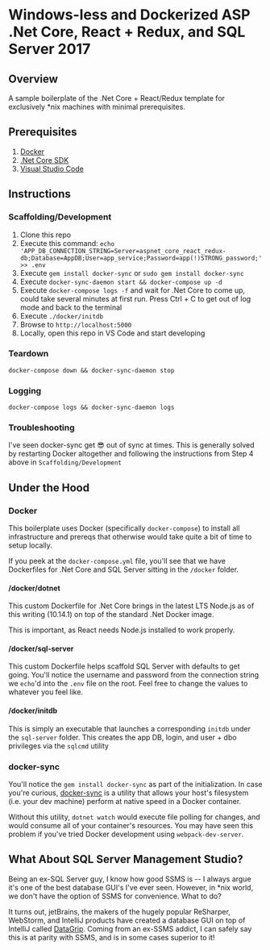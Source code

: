 # Windows-less and Dockerized ASP .Net Core, React + Redux, and SQL Server 2017

## Overview

A sample boilerplate of the .Net Core + React/Redux template for exclusively *nix machines with minimal prerequisites.

## Prerequisites

1. [Docker](https://www.docker.com/get-started)
1. [.Net Core SDK](https://dotnet.microsoft.com/download)
1. [Visual Studio Code](https://code.visualstudio.com/)

## Instructions

### Scaffolding/Development

1. Clone this repo
1. Execute this command: `echo 'APP_DB_CONNECTION_STRING=Server=aspnet_core_react_redux-db;Database=AppDB;User=app_service;Password=app(!)STRONG_password;' >> .env`
1. Execute `gem install docker-sync` or `sudo gem install docker-sync`
1. Execute `docker-sync-daemon start && docker-compose up -d`
1. Execute `docker-compose logs -f` and wait for .Net Core to come up, could take several minutes at first run. Press Ctrl + C to get out of log mode and back to the terminal
1. Execute `./docker/initdb`
1. Browse to `http://localhost:5000`
1. Locally, open this repo in VS Code and start developing

### Teardown

`docker-compose down && docker-sync-daemon stop`

### Logging

`docker-compose logs && docker-sync-daemon logs`

### Troubleshooting

I've seen docker-sync get 😎 out of sync at times. This is generally solved by restarting Docker altogether and following the instructions from Step 4 above in `Scaffolding/Development`

## Under the Hood

### Docker

This boilerplate uses Docker (specifically `docker-compose`) to install all infrastructure and prereqs that otherwise would take quite a bit of time to setup locally.

If you peek at the `docker-compose.yml` file, you'll see that we have Dockerfiles for .Net Core and SQL Server sitting in the `/docker` folder.

#### /docker/dotnet

This custom Dockerfile for .Net Core brings in the latest LTS Node.js as of this writing (10.14.1) on top of the standard .Net Docker image.

This is important, as React needs Node.js installed to work properly.

#### /docker/sql-server

This custom Dockerfile helps scaffold SQL Server with defaults to get going.  You'll notice the username and password from the connection string we `echo`'d into the `.env` file on the root.  Feel free to change the values to whatever you feel like.

#### /docker/initdb

This is simply an executable that launches a corresponding `initdb` under the `sql-server` folder. This creates the app DB, login, and user + dbo privileges via the `sqlcmd` utility

### docker-sync

You'll notice the `gem install docker-sync` as part of the initialization.  In case you're curious, [docker-sync](http://docker-sync.io/) is a utility that allows your host's filesystem (i.e. your dev machine) perform at native speed in a Docker container.

Without this utility, `dotnet watch` would execute file polling for changes, and would consume all of your container's resources. You may have seen this problem if you've tried Docker development using `webpack-dev-server`.

## What About SQL Server Management Studio?

Being an ex-SQL Server guy, I know how good SSMS is -- I always argue it's one of the best database GUI's I've ever seen.  However, in *nix world, we don't have the option of SSMS for convenience.  What to do?

It turns out, jetBrains, the makers of the hugely popular ReSharper, WebStorm, and IntelliJ products have created a database GUI on top of IntelliJ called [DataGrip](https://www.jetbrains.com/datagrip/). Coming from an ex-SSMS addict, I can safely say this is at parity with SSMS, and is in some cases superior to it!
